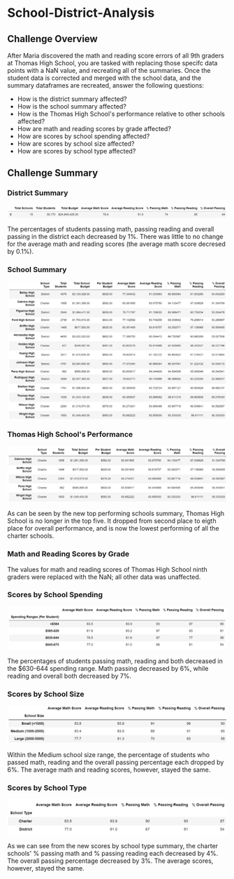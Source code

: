 # School-District-Analysis

## Challenge Overview
After Maria discovered the math and reading score errors of all 9th graders at Thomas High School, you are tasked with replacing those specifc data points with a NaN value, and recreating all of the summaries. Once the student data is corrected and merged with the school data, and the summary dataframes are recreated, answer the following questions:
- How is the district summary affected?
- How is the school summary affected?
- How is the Thomas High School's performance relative to other schools affected?
- How are math and reading scores by grade affected?
- How are scores by school spending affected?
- How are scores by school size affected?
- How are scores by school type affected?

## Challenge Summary

### District Summary

![new_district_summary](https://github.com/evanmgoodwin/School-District-Analysis/blob/master/new_district_summary.png)

The percentages of students passing math, passing reading and overall passing in the district each decreased by 1%. There was little to no change for the average math and reading scores (the average math score decresed by 0.1%).

### School Summary
![new_school_summary](https://github.com/evanmgoodwin/School-District-Analysis/blob/master/new_school_summary.png)


### Thomas High School's Performance
![new_top_fice_performing_summary](https://github.com/evanmgoodwin/School-District-Analysis/blob/master/new_top_five_performing_summary.png)

As can be seen by the new top performing schools summary, Thomas High School is no longer in the top five. It dropped from second place to eigth place for overall performance, and is now the lowest performing of all the charter schools.


### Math and Reading Scores by Grade

The values for math and reading scores of Thomas High School ninth graders were replaced with the NaN; all other data was unaffected.

### Scores by School Spending
![new_scores_by_school_spending_summary](https://github.com/evanmgoodwin/School-District-Analysis/blob/master/new_scores_by_school_spending_summary.png)

The percentages of students passing math, reading and both decreased in the $630-644 spending range. Math passing decreased by 6%, while reading and overall both decreased by 7%.

### Scores by School Size
![new_scores_by_school_size_summary](https://github.com/evanmgoodwin/School-District-Analysis/blob/master/new_scores_by_school_size_summary.png)

Within the Medium school size range, the percentage of students who passed math, reading and the overall passing percentage each dropped by 6%. The average math and reading scores, however, stayed the same. 

### Scores by School Type
![new_scores_by_school_type_summary](https://github.com/evanmgoodwin/School-District-Analysis/blob/master/new_scores_by_school_type_summary.png)

As we can see from the new scores by school type summary, the charter schools' % passing math and % passing reading each decreased by 4%. The overall passing percentage decreased by 3%. The average scores, however, stayed the same.
